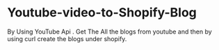 # Youtube-video-to-Shopify-Blog
By Using YouTube Api .
Get The All the blogs from youtube and then by using curl create the blogs under shopify.
